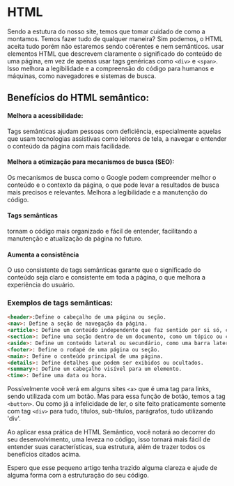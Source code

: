 # HTML
Sendo a estutura do nosso site, temos que tomar cuidado de como a montamos. Temos fazer tudo de qualquer maneira? Sim podemos, o HTML aceita tudo porém não estaremos sendo coêrentes e nem semânticos. 
usar elementos HTML que descrevem claramente o significado do conteúdo de uma página, em vez de apenas usar tags genéricas como ```<div>``` e ```<span>```. Isso melhora a legibilidade e a compreensão do código para humanos e máquinas, como navegadores e sistemas de busca. 

## Benefícios do HTML semântico:
#### Melhora a acessibilidade:
Tags semânticas ajudam pessoas com deficiência, especialmente aquelas que usam tecnologias assistivas como leitores de tela, a navegar e entender o conteúdo da página com mais facilidade. 

#### Melhora a otimização para mecanismos de busca (SEO):
Os mecanismos de busca como o Google podem compreender melhor o conteúdo e o contexto da página, o que pode levar a resultados de busca mais precisos e relevantes. 
Melhora a legibilidade e a manutenção do código.

#### Tags semânticas
tornam o código mais organizado e fácil de entender, facilitando a manutenção e atualização da página no futuro. 

#### Aumenta a consistência
O uso consistente de tags semânticas garante que o significado do conteúdo seja claro e consistente em toda a página, o que melhora a experiência do usuário. 

### Exemplos de tags semânticas:
```html
<header>:Define o cabeçalho de uma página ou seção.
<nav>: Define a seção de navegação da página. 
<article>: Define um conteúdo independente que faz sentido por si só, como um artigo de blog. 
<section>: Define uma seção dentro de um documento, como um tópico ou capítulo. 
<aside>: Define um conteúdo lateral ou secundário, como uma barra lateral. 
<footer>: Define o rodapé de uma página ou seção. 
<main>: Define o conteúdo principal de uma página. 
<details>: Define detalhes que podem ser exibidos ou ocultados. 
<summary>: Define um cabeçalho visível para um elemento. 
<time>: Define uma data ou hora. 
```

Possívelmente você verá em alguns sites ```<a>``` que é uma tag para links, sendo utilizada com um botão. Mas para essa função de botão, temos a tag ```<button>```. Ou como já a infelicidade de ler, o site feito praticamente somente com tag ```<div>``` para tudo, títulos, sub-títulos, parágrafos, tudo utilizando 'div'.

Ao aplicar essa prática de HTML Semântico, você notará ao decorrer do seu desenvolvimento, uma leveza no código, isso tornará mais fácil de entender suas características, sua estrutura, além de trazer todos os benefícios citados acima.

Espero que esse pequeno artigo tenha trazido alguma clareza e ajude de alguma forma com a estruturação do seu código.